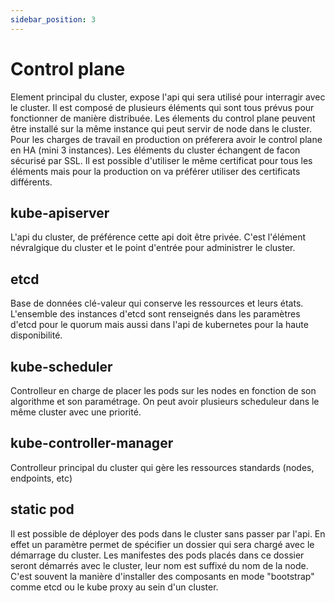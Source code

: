 ```yaml
---
sidebar_position: 3
---
```


# Control plane

Element principal du cluster, expose l'api qui sera utilisé pour interragir avec le cluster. Il est composé de plusieurs éléments qui sont tous prévus pour fonctionner de manière distribuée.
Les élements du control plane peuvent être installé sur la même instance qui peut servir de node dans le cluster. Pour les charges de travail en production on préferera avoir le control plane en HA (mini 3 instances). Les éléments du cluster échangent de facon sécurisé par SSL. Il est possible d'utiliser le même certificat pour tous les éléments mais pour la production on va préférer utiliser des certificats différents.

## kube-apiserver

L'api du cluster, de préférence cette api doit être privée. C'est l'élément névralgique du cluster et le point d'entrée pour administrer le cluster.

## etcd

Base de données clé-valeur qui conserve les ressources et leurs états. L'ensemble des instances d'etcd sont renseignés dans les paramètres d'etcd pour le quorum mais aussi dans l'api de kubernetes pour la haute disponibilité.

## kube-scheduler

Controlleur en charge de placer les pods sur les nodes en fonction de son algorithme et son paramétrage. On peut avoir plusieurs scheduleur dans le même cluster avec une priorité.

## kube-controller-manager

Controlleur principal du cluster qui gère les ressources standards (nodes, endpoints, etc)

## static pod

Il est possible de déployer des pods dans le cluster sans passer par l'api. En effet un paramètre permet de spécifier un dossier qui sera chargé avec le démarrage du cluster. Les manifestes des pods placés dans ce dossier seront démarrés avec le cluster, leur nom est suffixé du nom de la node. C'est souvent la manière d'installer des composants en mode "bootstrap" comme etcd ou le kube proxy au sein d'un cluster.
